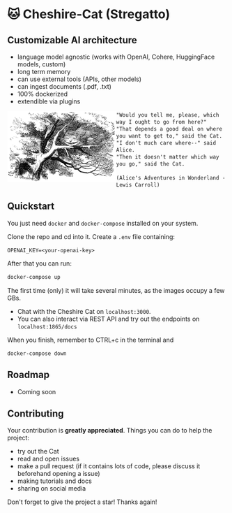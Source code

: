 # 🐱 Cheshire-Cat (Stregatto)

## Customizable AI architecture

- language model agnostic (works with OpenAI, Cohere, HuggingFace models, custom)
- long term memory
- can use external tools (APIs, other models)
- can ingest documents (.pdf, .txt)
- 100% dockerized
- extendible via plugins


<img align="left" src=cheshire-cat.jpeg width=250px alt="Wikipedia picture of the Cheshire Cat">

```
"Would you tell me, please, which way I ought to go from here?"
"That depends a good deal on where you want to get to," said the Cat.
"I don't much care where--" said Alice.
"Then it doesn't matter which way you go," said the Cat.

(Alice's Adventures in Wonderland - Lewis Carroll)

```


## Quickstart

You just need `docker` and `docker-compose` installed on your system.

Clone the repo and cd into it. Create a `.env` file containing:

```
OPENAI_KEY=<your-openai-key>
```

After that you can run:

```bash
docker-compose up
```

The first time (only) it will take several minutes, as the images occupy a few GBs.

- Chat with the Cheshire Cat on `localhost:3000`.
- You can also interact via REST API and try out the endpoints on `localhost:1865/docs`

When you finish, remember to CTRL+c in the terminal and
```
docker-compose down
```

## Roadmap

- Coming soon


## Contributing

Your contribution is **greatly appreciated**. Things you can do to help the project:
- try out the Cat
- read and open issues
- make a pull request (if it contains lots of code, please discuss it beforehand opening a issue)
- making tutorials and docs
- sharing on social media

Don't forget to give the project a star! Thanks again!
